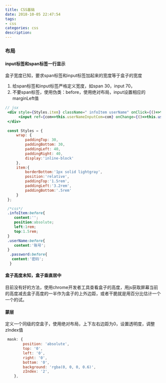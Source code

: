 ```yaml
---
title: CSS基础
date: 2018-10-05 22:47:54
tags:
- css
categories: css
description: 
---
```

### 布局
#### input标签和span标签一行显示
盒子宽度已知，要求span标签和input标签加起来的宽度等于盒子的宽度
<!--more-->
1. 给span标签和input标签严格定义宽度，如span 30，input 70，
2. 不要span标签，使用伪类：before，使用绝对布局，input设置相应的marginLeft值
```jsx harmony
// jsx
 <div style={Styles.item} className=" infoItem userName" onClick={()=>this.onClick({type:'userName',com:this.userNameInputCom})}>
      <input ref={com=>this.userNameInputCom=com} onChange={()=>this.userNameChange({userNameCom:this.userNameInputCom,passwordCom:this.passwordInputCom})} />
 </div>
 
 const Styles = {
     wrap: {
         paddingTop: 30,
         paddingBottom: 30,
         paddingLeft: 40,
         paddingRight: 40,
         display:'inline-block'
     },
     item:{
         borderBottom:'1px solid lightgray',
         position:'relative',
         paddingTop:'1.5rem',
         paddingLeft:'3.2rem',
         paddingBottom:'.5rem'
     }
 };
```
```css
 /*css*/
 .infoItem:before{
    content:'';
    position:absolute;
    left:1rem;
    top:1.5rem;
 }
 .userName:before{
    content:'账号';
 }
  .password:before{
   content:'密码';
  }
```

#### 盒子高度未知，盒子垂直居中
目前没有好的方法，使用chrome开发者工具查看盒子的高度，用js获取屏幕当前的高度减去盒子高度的一半作为盒子的上外边距，或者干脆就是用百分比估计一个一个的试。

#### 蒙层
定义一个同级的空盒子，使用绝对布局，上下左右边距为0，设置透明度，调整zIndex值
```jsx 
 mask: {
        position: 'absolute',
        top: '0',
        left: '0',
        right: '0',
        bottom: '0',
        background: 'rgba(0, 0, 0, 0.6)',
        zIndex: '2',
    },
```